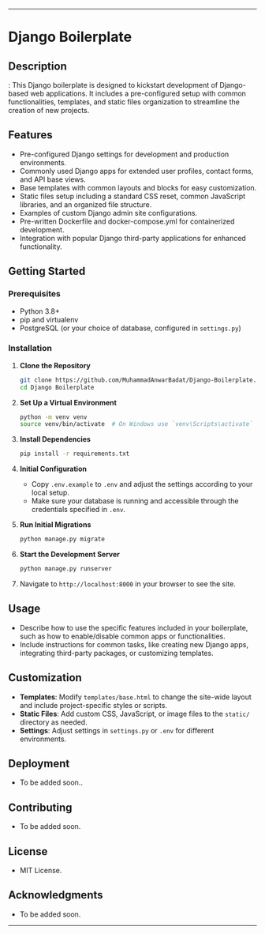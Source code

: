 
---

# Django Boilerplate

## Description

<Description>: This Django boilerplate is designed to kickstart development of Django-based web applications. It includes a pre-configured setup with common functionalities, templates, and static files organization to streamline the creation of new projects.

## Features

- Pre-configured Django settings for development and production environments.
- Commonly used Django apps for extended user profiles, contact forms, and API base views.
- Base templates with common layouts and blocks for easy customization.
- Static files setup including a standard CSS reset, common JavaScript libraries, and an organized file structure.
- Examples of custom Django admin site configurations.
- Pre-written Dockerfile and docker-compose.yml for containerized development.
- Integration with popular Django third-party applications for enhanced functionality.

## Getting Started

### Prerequisites

- Python 3.8+
- pip and virtualenv
- PostgreSQL (or your choice of database, configured in `settings.py`)

### Installation

1. **Clone the Repository**

   ```bash
   git clone https://github.com/MuhammadAnwarBadat/Django-Boilerplate.git
   cd Django Boilerplate
   ```

2. **Set Up a Virtual Environment**

   ```bash
   python -m venv venv
   source venv/bin/activate  # On Windows use `venv\Scripts\activate`
   ```

3. **Install Dependencies**

   ```bash
   pip install -r requirements.txt
   ```

4. **Initial Configuration**

   - Copy `.env.example` to `.env` and adjust the settings according to your local setup.
   - Make sure your database is running and accessible through the credentials specified in `.env`.

5. **Run Initial Migrations**

   ```bash
   python manage.py migrate
   ```

6. **Start the Development Server**

   ```bash
   python manage.py runserver
   ```

7. Navigate to `http://localhost:8000` in your browser to see the site.

## Usage

- Describe how to use the specific features included in your boilerplate, such as how to enable/disable common apps or functionalities.
- Include instructions for common tasks, like creating new Django apps, integrating third-party packages, or customizing templates.

## Customization

- **Templates**: Modify `templates/base.html` to change the site-wide layout and include project-specific styles or scripts.
- **Static Files**: Add custom CSS, JavaScript, or image files to the `static/` directory as needed.
- **Settings**: Adjust settings in `settings.py` or `.env` for different environments.

## Deployment

- To be added soon..

## Contributing

- To be added soon.

## License

- MIT License.

## Acknowledgments

- To be added soon.
---

